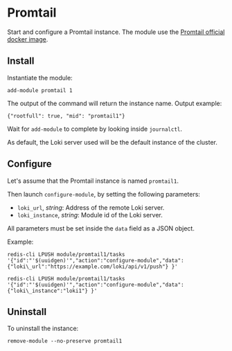# Promtail

Start and configure a Promtail instance.
The module use the [Promtail official docker image](https://github.com/grafana/loki/releases).

## Install

Instantiate the module:
```
add-module promtail 1
```

The output of the command will return the instance name.
Output example:
```
{"rootfull": true, "mid": "promtail1"}
```

Wait for `add-module` to complete by looking inside `journalctl`.

As default, the Loki server used will be the default instance of the cluster.

## Configure

Let's assume that the Promtail instance is named `promtail1`.

Then launch `configure-module`, by setting the following parameters:
- `loki_url`, *string*: Address of the remote Loki server.
- `loki_instance`, *string*: Module id of the Loki server.

All parameters must be set inside the `data` field as a JSON object.

Example:
```
redis-cli LPUSH module/promtail1/tasks '{"id":"'$(uuidgen)'","action":"configure-module","data": {"loki\_url":"https://example.com/loki/api/v1/push"} }'
```

```
redis-cli LPUSH module/promtail1/tasks '{"id":"'$(uuidgen)'","action":"configure-module","data": {"loki\_instance":"loki1"} }'
```


## Uninstall

To uninstall the instance:
```
remove-module --no-preserve promtail1
```
